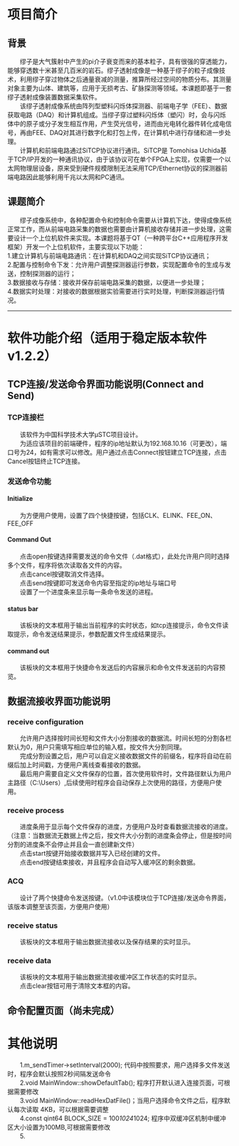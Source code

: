 # 项目简介
## 背景
　　缪子是大气簇射中产生的pi介子衰变而来的基本粒子，具有很强的穿透能力，能够穿透数十米甚至几百米的岩石。缪子透射成像是一种基于缪子的粒子成像技术，利用缪子穿过物体之后通量衰减的测量，推算所经过空间的物质分布。其测量对象主要为山体、建筑等，应用于无损考古、矿脉探测等领域。本课题即基于一套缪子透射成像装置数据采集软件。<br>
　　该缪子透射成像系统由阵列型塑料闪烁体探测器、前端电子学（FEE）、数据获取电路（DAQ）和计算机组成。当缪子穿过塑料闪烁体（塑闪）时，会与闪烁体中的原子或分子发生相互作用，产生荧光信号，进而由光电转化器件转化成电信号，再由FEE、DAQ对其进行数字化和打包上传，在计算机中进行存储和进一步处理。<br>
　　计算机和前端电路通过SiTCP协议进行通讯。SiTCP是 Tomohisa Uchida基于TCP/IP开发的一种通讯协议，由于该协议可在单个FPGA上实现，仅需要一个以太网物理层设备，原来受到硬件规模限制无法采用TCP/Ethernet协议的探测器前端电路因此能够利用千兆以太网和PC通讯。
## 课题简介
　　缪子成像系统中，各种配置命令和控制命令需要从计算机下达，使得成像系统正常工作，而从前端电路采集的数据也需要由计算机接收存储并进一步处理，这需要设计一个上位机软件来实现。本课题将基于QT（一种跨平台C++应用程序开发框架）开发一个上位机软件，主要实现以下功能：<br>
	1.建立计算机与前端电路通讯：在计算机和DAQ之间实现SiTCP协议通讯；<br>
	2.配置与控制命令下发：允许用户调整探测器运行参数，实现配置命令的生成与发送，控制探测器的运行；<br>
	3.数据接收与存储：接收并保存前端电路采集的数据，以便进一步处理；<br>
	4.数据实时处理：对接收的数据根据实验需要进行实时处理，判断探测器运行情况。<br>
***
# 软件功能介绍（适用于稳定版本软件v1.2.2）
## TCP连接/发送命令界面功能说明(Connect and Send)
### TCP连接栏
　　该软件为中国科学技术大学μSTC项目设计。<br>
　　为适应该项目的前端硬件，程序的ip地址默认为192.168.10.16（可更改），端口号为24，如有需求可以修改。用户通过点击Connect按钮建立TCP连接，点击Cancel按钮终止TCP连接。
### 发送命令功能
#### Initialize
　　为方便用户使用，设置了四个快捷按键，包括CLK、ELINK、FEE_ON、FEE_OFF<br>
#### Command Out
　　点击open按键选择需要发送的命令文件（.dat格式），此处允许用户同时选择多个文件，程序将依次读取各文件的内容。<br>
　　点击cancel按键取消文件选择。<br>
　　点击send按键即可发送命令内容至指定的ip地址与端口号<br>
　　设置了一个进度条来显示每一条命令发送的进程。
#### status bar
　　该板块的文本框用于输出当前程序的实时状态，如tcp连接提示，命令文件读取提示，命令发送结果提示，参数配置文件生成结果提示。
#### command out
　　该板块的文本框用于快捷命令发送后的内容展示和命令文件发送前的内容预览。
## 数据流接收界面功能说明
### receive configuration
　　允许用户选择按时间长短和文件大小分割接收的数据流。时间长短的分割各栏默认为0，用户只需填写相应单位的输入框，按文件大分割同理。<br>
　　完成分割设置之后，用户可以自定义接收数据文件的前缀名，程序将自动在前缀后加上时间戳，方便用户离线查看接收的数据。<br>
　　最后用户需要自定义文件保存的位置，首次使用软件时，文件路径默认为用户主路径（C:\Users）,后续使用时程序会自动保存上次使用的路径，方便用户使用。
### receive process
　　进度条用于显示每个文件保存的进度，方便用户及时查看数据流接收的进度。（注意：当数据流无数据上传之后，按文件大小分割的进度条会停止，但是按时间分割的进度条不会停止并且会一直创建新文件）<br>
　　点击start按键开始接收数据并写入已经创建的文件。<br>
　　点击end按键结束接收，并且程序会自动写入缓冲区的剩余数据。
### ACQ
　　设计了两个快捷命令发送按键。（v1.0中该模块位于TCP连接/发送命令界面，该版本调整至该页面，方便用户使用）
### receive status
　　该板块的文本框用于输出数据流接收以及保存结果的实时显示。
### receive data
　　该板块的文本框用于输出数据流接收缓冲区工作状态的实时显示。<br>
　　点击clear按钮可用于清除文本框的内容。
## 命令配置页面（尚未完成）
# 其他说明
　　1.m_sendTimer->setInterval(2000); 代码中按照要求，用户选择多文件发送时，程序会默认按照2秒间隔发送命令<br>
　　2.void MainWindow::showDefaultTab(); 程序打开默认进入连接页面，可根据需要修改<br>
　　3.void MainWindow::readHexDatFile()；当用户选择命令文件之后，程序默认每次读取 4KB，可以根据需要调整<br>
　　4.const qint64 BLOCK_SIZE = 100*1024*1024; 程序中双缓冲区机制中缓冲区大小设置为100MB,可根据需要修改<br>
　　5.
